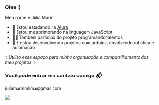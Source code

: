 ### Oiee :)

Meu nome é Júlia Marin

- 💜 Estou estudando na [Alura](http://www.alura.com.br) 
- 🎨 Estou me aprimorando na linguagem JavaScript 
- 👩‍💻 Também participo do projeto programando talentos
- 🤖 E estou desenvolvendo projetos com arduíno, envolvendo robótica e automação 

✨*Utilizo esse espaço para minha organização e compartilhamento dos meu projetos* ✨

### Você pode entrar em contato comigo 📬

[juliamarinmlima@gmail.com](juliamarinmlima@gmail.com)

![](https://media4.giphy.com/media/JIX9t2j0ZTN9S/giphy.webp?cid=790b7611va9lebc2uy0addxj3pgqddlscoyo7v4w2wxbgdzn&ep=v1_gifs_search&rid=giphy.webp&ct=g)
